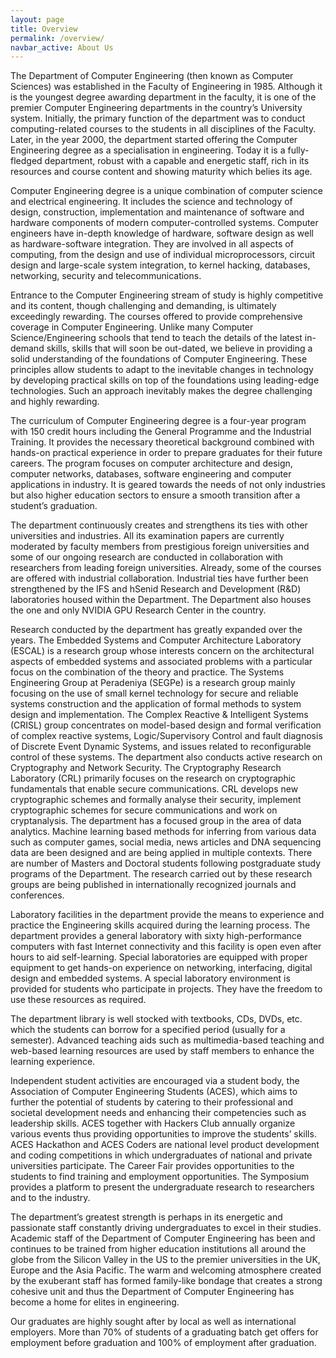 ```yaml
---
layout: page
title: Overview
permalink: /overview/
navbar_active: About Us
---
```


The Department of Computer Engineering (then known as Computer Sciences) was established in the Faculty of Engineering in 1985. Although it is the youngest degree awarding department in the faculty, it is one of the premier Computer Engineering departments in the country’s University system. Initially, the primary function of the department was to conduct computing-related courses to the students in all disciplines of the Faculty. Later, in the year 2000, the department started offering the Computer Engineering degree as a specialisation in engineering. Today it is a fully-fledged department, robust with a capable and energetic staff, rich in its resources and course content and showing maturity which belies its age.

Computer Engineering degree is a unique combination of computer science and electrical engineering. It includes the science and technology of design, construction, implementation and maintenance of software and hardware components of modern computer-controlled systems. Computer engineers have in-depth knowledge of hardware, software design as well as hardware-software integration. They are involved in all aspects of computing, from the design and use of individual microprocessors, circuit design and large-scale system integration, to kernel hacking, databases, networking, security and telecommunications.

Entrance to the Computer Engineering stream of study is highly competitive and its content, though challenging and demanding, is ultimately exceedingly rewarding. The courses offered to provide comprehensive coverage in Computer Engineering. Unlike many Computer Science/Engineering schools that tend to teach the details of the latest in-demand skills, skills that will soon be out-dated, we believe in providing a solid understanding of the foundations of Computer Engineering. These principles allow students to adapt to the inevitable changes in technology by developing practical skills on top of the foundations using leading-edge technologies. Such an approach inevitably makes the degree challenging and highly rewarding.

The curriculum of Computer Engineering degree is a four-year program with 150 credit hours including the General Programme and the Industrial Training. It provides the necessary theoretical background combined with hands-on practical experience in order to prepare graduates for their future careers. The program focuses on computer architecture and design, computer networks, databases, software engineering and computer applications in industry. It is geared towards the needs of not only industries but also higher education sectors to ensure a smooth transition after a student’s graduation.

The department continuously creates and strengthens its ties with other universities and industries. All its examination papers are currently moderated by faculty members from prestigious foreign universities and some of our ongoing research are conducted in collaboration with researchers from leading foreign universities. Already, some of the courses are offered with industrial collaboration. Industrial ties have further been strengthened by the IFS and hSenid Research and Development (R&D) laboratories housed within the Department. The Department also houses the one and only NVIDIA GPU Research Center in the country.

Research conducted by the department has greatly expanded over the years. The Embedded Systems and Computer Architecture Laboratory (ESCAL) is a research group whose interests concern on the architectural aspects of embedded systems and associated problems with a particular focus on the combination of the theory and practice. The Systems Engineering Group at Peradeniya (SEGPe) is a research group mainly focusing on the use of small kernel technology for secure and reliable systems construction and the application of formal methods to system design and implementation. The Complex Reactive & Intelligent Systems (CRISL) group concentrates on model-based design and formal verification of complex reactive systems, Logic/Supervisory Control and fault diagnosis of Discrete Event Dynamic Systems, and issues related to reconfigurable control of these systems. The department also conducts active research on Cryptography and Network Security. The Cryptography Research Laboratory (CRL) primarily focuses on the research on cryptographic fundamentals that enable secure communications. CRL develops new cryptographic schemes and formally analyse their security, implement cryptographic schemes for secure communications and work on cryptanalysis. The department has a focused group in the area of data analytics. Machine learning based methods for inferring from various data such as computer games, social media, news articles and DNA sequencing data are been designed and are being applied in multiple contexts. There are number of Masters and Doctoral students following postgraduate study programs of the Department. The research carried out by these research groups are being published in internationally recognized journals and conferences.

Laboratory facilities in the department provide the means to experience and practice the Engineering skills acquired during the learning process. The department provides a general laboratory with sixty high-performance computers with fast Internet connectivity and this facility is open even after hours to aid self-learning. Special laboratories are equipped with proper equipment to get hands-on experience on networking, interfacing, digital design and embedded systems. A special laboratory environment is provided for students who participate in projects. They have the freedom to use these resources as required.

The department library is well stocked with textbooks, CDs, DVDs, etc. which the students can borrow for a specified period (usually for a semester). Advanced teaching aids such as multimedia-based teaching and web-based learning resources are used by staff members to enhance the learning experience.

Independent student activities are encouraged via a student body, the Association of Computer Engineering Students (ACES), which aims to further the potential of students by catering to their professional and societal development needs and enhancing their competencies such as leadership skills. ACES together with Hackers Club annually organize various events thus providing opportunities to improve the students’ skills.  ACES Hackathon and ACES Coders are national level product development and coding competitions in which undergraduates of national and private universities participate. The Career Fair provides opportunities to the students to find training and employment opportunities. The Symposium provides a platform to present the undergraduate research to researchers and to the industry.

The department’s greatest strength is perhaps in its energetic and passionate staff constantly driving undergraduates to excel in their studies. Academic staff of the Department of Computer Engineering has been and continues to be trained from higher education institutions all around the globe from the Silicon Valley in the US to the premier universities in the UK, Europe and the Asia Pacific. The warm and welcoming atmosphere created by the exuberant staff has formed family-like bondage that creates a strong cohesive unit and thus the Department of Computer Engineering has become a home for elites in engineering.

Our graduates are highly sought after by local as well as international employers.  More than 70% of students of a graduating batch get offers for employment before graduation and 100% of employment after graduation.
